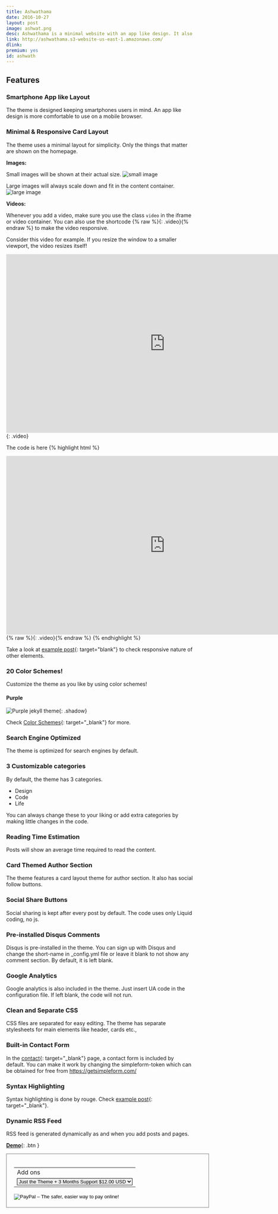 ```yaml
---
title: Ashwathama
date: 2016-10-27
layout: post
image: ashwat.png
desc: Ashwathama is a minimal website with an app like design. It also features card layouts for website elements.
link: http://ashwathama.s3-website-us-east-1.amazonaws.com/
dlink: 
premium: yes
id: ashwath
---
```

## Features

### Smartphone App like Layout
The theme is designed keeping smartphones users in mind. An app like design is more comfortable to use on a mobile browser.  

### Minimal & Responsive Card Layout
The theme uses a minimal layout for simplicity. Only the things that matter are shown on the homepage. 

**Images:**

Small images will be shown at their actual size.
![small image]({{page.link}}images/ashwathama-1.jpg)


Large images will always scale down and fit in the content container.
![large image]({{page.link}}images/lost-1.jpg)

**Videos:**

Whenever you add a video, make sure you use the class ``video`` in the iframe or video container. You can also use the shortcode {% raw %}{: .video}{% endraw %} to make the video responsive.

Consider this video for example. If you resize the window to a smaller viewport, the video resizes itself!

<iframe width="854" height="480" src="https://www.youtube.com/embed/YE7VzlLtp-4" frameborder="0" allowfullscreen></iframe>
{: .video}

The code is here
{% highlight html %}
<iframe width="854" height="480" src="https://www.youtube.com/embed/YE7VzlLtp-4" frameborder="0" allowfullscreen></iframe>
{% raw %}{: .video}{% endraw %}
{% endhighlight %}

Take a look at [example post]({{page.link}}example/){: target="blank"} to check responsive nature of other elements.

### 20 Color Schemes!
Customize the theme as you like by using color schemes!

#### Purple

![Purple jekyll theme]({{page.link}}images/Purple.png){: .shadow}

Check [Color Schemes]({{page.link}}color-schemes/){: target="_blank"} for more.


### Search Engine Optimized
The theme is optimized for search engines by default.

### 3 Customizable categories
By default, the theme has 3 categories.

* Design
* Code
* Life

You can always change these to your liking or add extra categories by making little changes in the code.

### Reading Time Estimation
Posts will show an average time required to read the content. 


### Card Themed Author Section
The theme features a card layout theme for author section. It also has social follow buttons.

### Social Share Buttons
Social sharing is kept after every post by default. The code uses only Liquid coding, no js.

### Pre-installed Disqus Comments
Disqus is pre-installed in the theme. You can sign up with Disqus and change the short-name in _config.yml file or leave it blank to not show any comment section. By default, it is left blank.

### Google Analytics
Google analytics is also included in the theme. Just insert UA code in the configuration file. If left blank, the code will not run.

### Clean and Separate CSS
CSS files are separated for easy editing. The theme has separate stylesheets for main elements like header, cards etc.,

### Built-in Contact Form
In the [contact]({{page.link}}contact/){: target="_blank"} page, a contact form is included by default. You can make it work by changing the simpleform-token which can be obtained for free from https://getsimpleform.com/

### Syntax Highlighting
Syntax highlighting is done by rouge. Check [example post]({{page.link}}example/){: target="_blank"}.

### Dynamic RSS Feed
RSS feed is generated dynamically as and when you add posts and pages.


<style>.shadow{
    box-shadow: 2px 2px 5px #aaa;
    border-radius: 0;
}</style>

[**Demo**]({{page.link}}){: .btn }

<form style="width: 100%;border:1px solid #777;padding: 20px;display:inline-block;margin-bottom:1em;" action="https://www.paypal.com/cgi-bin/webscr" method="post" target="_top">
<input type="hidden" name="cmd" value="_s-xclick">
<input type="hidden" name="hosted_button_id" value="6ETS5UPR3XHEJ">
<table>
<tr><td><input type="hidden" name="on0" value="Add ons">Add ons</td></tr><tr><td><select style="border: 1px solid;" name="os0">
	<option value="Just the theme + 3 months support">Just the Theme + 3 Months Support $12.00 USD</option>
	<option value="Initial installation Guide">Initial Installation Guide $18.00 USD</option>
	<option value="Extended 12 months support">Extended 12 Months Support $25.00 USD</option>
</select> </td></tr>
</table>
<input type="hidden" name="currency_code" value="USD">
<input type="image" src="https://www.paypalobjects.com/en_GB/i/btn/btn_buynowCC_LG.gif" border="0" name="submit" alt="PayPal – The safer, easier way to pay online!">
<img alt="" border="0" src="https://www.paypalobjects.com/en_GB/i/scr/pixel.gif" width="1" height="1">
</form>

